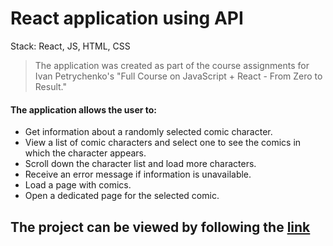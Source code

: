 # React application using API

Stack: React, JS, HTML, CSS

>The application was created as part of the course assignments for Ivan Petrychenko's "Full Course on JavaScript + React - From Zero to Result."

####  The application allows the user to:

- Get information about a randomly selected comic character.
- View a list of comic characters and select one to see the comics in which the character appears.
- Scroll down the character list and load more characters.
- Receive an error message if information is unavailable.
- Load a page with comics.
- Open a dedicated page for the selected comic.


## The project can be viewed by following the [link](https://marvel.khudorenko.com/)
